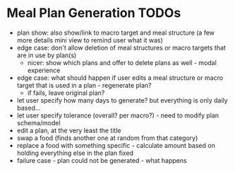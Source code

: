 # Meal Plan Generation TODOs

- plan show: also show/link to macro target and meal structure (a few more details mini view to remind user what it was)
- edge case: don't allow deletion of meal structures or macro targets that are in use by plan(s)
  - nicer: show which plans and offer to delete plans as well - modal experience
- edge case: what should happen if user edits a meal structure or macro target that is used in a plan - regenerate plan?
  - if fails, leave original plan?
- let user specify how many days to generate? but everything is only daily based...
- let user specify tolerance (overall? per macro?) - need to modify plan schema/model
- edit a plan, at the very least the title
- swap a food (finds another one at random from that category)
- replace a food with something specific - calculate amount based on holding everything else in the plan fixed
- failure case - plan could not be generated - what happens
